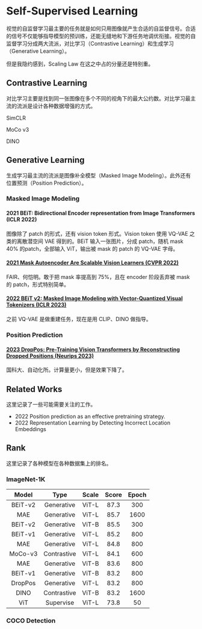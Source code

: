 # Self-Supervised Learning

视觉的自监督学习最主要的任务就是如何只用图像就产生合适的自监督信号。合适的信号不仅能够指导模型的预训练，还能无缝地和下游任务地调优衔接。视觉的自监督学习分成两大流派，对比学习（Contrastive Learning）和生成学习（Generative Learning）。

但是我隐约感到，Scaling Law 在这之中占的分量还是特别重。

## Contrastive Learning

对比学习主要是找到同一张图像在多个不同的视角下的最大公约数。对比学习最主流的流派是设计各种数据增强的方式。

SimCLR

MoCo v3

DINO

## Generative Learning

生成学习最主流的流派是图像补全模型（Masked Image Modeling）。此外还有位置预测（Position Prediction）。

### Masked Image Modeling

#### 2021 BEiT: Bidirectional Encoder representation from Image Transformers (ICLR 2022)

图像除了 patch 的形式，还有 vision token 形式。Vision token 使用 VQ-VAE 之类的离散潜空间 VAE 得到的。BEiT 输入一张图片，分成 patch，随机 mask 40% 的patch，全部输入 ViT，输出被 mask 的 patch 的 VQ-VAE 字母。

#### [2021 Mask Autoencoder Are Scalable Vision Learners (CVPR 2022)](2021%20Mask%20Autoencoder%20Are%20Scalable%20Vision%20Learners.md)

FAIR、何恺明。敢于把 mask 率提高到 75%，且在 encoder 阶段丢弃被 mask 的 patch，形式特别简单。

#### [2022 BEiT v2: Masked Image Modeling with Vector-Quantized Visual Tokenizers (ICLR 2023)](2022%20BEiT%20v2%20Masked%20Image%20Modeling%20with%20Vector-Quantized%20Visual%20Tokenizers.md)

之前 VQ-VAE 是做重建任务，现在是用 CLIP、DINO 做指导。

### Position Prediction

#### [2023 DropPos: Pre-Training Vision Transformers by Reconstructing Dropped Positions (Neurips 2023)](2023%20DropPos%20Pre-Training%20Vision%20Transformers%20by%20Reconstructing%20Dropped%20Positions.md)

国科大、自动化所。计算量更小，但是效果下降了。

## Related Works

这里记录了一些可能需要关注的工作。

- 2022 Position prediction as an effective pretraining strategy.
- 2022 Representation Learning by Detecting Incorrect Location Embeddings

## Rank

这里记录了各种模型在各种数据集上的排名。

### ImageNet-1K

|  Model  |    Type     | Scale | Score | Epoch |
| :-----: | :---------: | :---: | :---: | :---: |
| BEiT-v2 | Generative  | ViT-L | 87.3  |  300  |
|   MAE   | Generative  | ViT-L | 85.7  | 1600  |
| BEiT-v2 | Generative  | ViT-B | 85.5  |  300  |
| BEiT-v1 | Generative  | ViT-L | 85.2  |  800  |
|   MAE   | Generative  | ViT-L | 84.8  |  800  |
| MoCo-v3 | Contrastive | ViT-L | 84.1  |  600  |
|   MAE   | Generative  | ViT-B | 83.6  |  800  |
| BEiT-v1 | Generative  | ViT-B | 83.2  |  800  |
| DropPos | Generative  | ViT-L | 83.2  |  800  |
|  DINO   | Contrastive | ViT-B | 83.2  | 1600  |
|   ViT   |  Supervise  | ViT-L | 73.8  |  50   |

### COCO Detection

